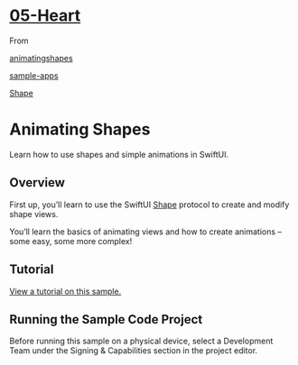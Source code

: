 # [05-Heart](https://github.com/mobilelabclass-itp/05-Heart)

From

[animatingshapes](https://developer.apple.com/tutorials/sample-apps/animatingshapes?language=swift)

[sample-apps](https://developer.apple.com/tutorials/sample-apps?language=swift)

[Shape](https://developer.apple.com/documentation/swiftui/shape)

# Animating Shapes

Learn how to use shapes and simple animations in SwiftUI.

## Overview

First up, you’ll learn to use the SwiftUI [Shape](doc://com.apple.documentation/documentation/swiftui/shape) protocol to create and modify shape views.

You’ll learn the basics of animating views and how to create animations – some easy, some more complex!

## Tutorial

[View a tutorial on this sample.](doc://com.apple.documentation/tutorials/sample-apps/AnimatingShapes)

## Running the Sample Code Project

Before running this sample on a physical device, select a Development Team under the Signing & Capabilities section in the project editor.
